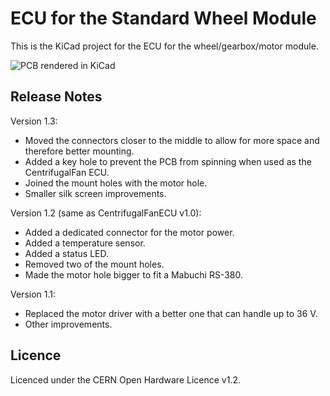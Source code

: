 ECU for the Standard Wheel Module
=================================

This is the KiCad project for the ECU for the wheel/gearbox/motor module.

![PCB rendered in KiCad](Wheel_ECU.png)

Release Notes
-------------

Version 1.3:
 - Moved the connectors closer to the middle to allow for more space and
   therefore better mounting.
 - Added a key hole to prevent the PCB from spinning when used as the
   CentrifugalFan ECU.
 - Joined the mount holes with the motor hole.
 - Smaller silk screen improvements.

Version 1.2 (same as CentrifugalFanECU v1.0):
 - Added a dedicated connector for the motor power.
 - Added a temperature sensor.
 - Added a status LED.
 - Removed two of the mount holes.
 - Made the motor hole bigger to fit a Mabuchi RS-380.

Version 1.1:
 - Replaced the motor driver with a better one that can handle up to 36 V.
 - Other improvements.

Licence
-------

Licenced under the CERN Open Hardware Licence v1.2.

